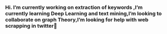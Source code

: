 ### Hi. I’m currently working on extraction of keywords ,I’m currently learning Deep Learning and text mining,I’m looking to collaborate on graph Theory,I’m looking for help with web scrapping in twitter👋

